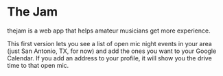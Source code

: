 # The Jam
thejam is a web app that helps amateur musicians get more experience.

This first version lets you see a list of open mic night events in your area
(just San Antonio, TX, for now) and add the ones you want to your Google 
Calendar. If you add an address to your profile, it will show you the drive 
time to that open mic.